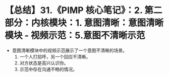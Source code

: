 # 【总结】31.《PIMP 核心笔记》：2. 第二部分：内核模块：1. 意图清晰：意图清晰模块 - 视频示范：5.意图不清晰示范

-   意图清晰模块中的视频示范展示了一个意图不清晰的场景。
    1.  一个人打招呼，另一个回应不清晰。
    2.  对方状态是高兴认识你。
    3.  示范中存在沟通不畅的情况。